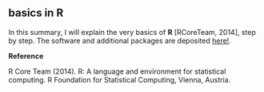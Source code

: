 ## **basics in R**
In this summary, I will explain the very basics of **R** [RCoreTeam, 2014], step by step. 
The software and additional packages are deposited [here!](https://cran.r-project.org/). 


**Reference**

R Core Team (2014). R: A language and environment for statistical computing. R Foundation for Statistical Computing, Vienna, Austria.
